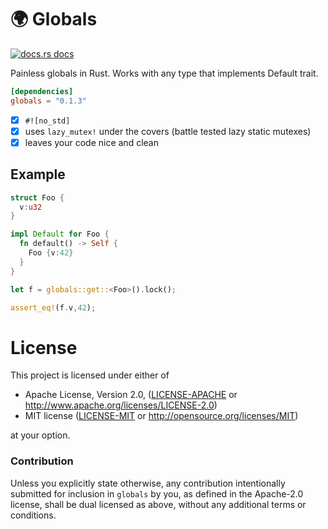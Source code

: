# 🌍 Globals

<a href="https://docs.rs/globals"><img src="https://img.shields.io/badge/docs-latest-blue.svg?style=flat-square" alt="docs.rs docs" /></a>

Painless globals in Rust. Works with any type that implements Default trait.

```toml
[dependencies]
globals = "0.1.3"
```
- [x] `#![no_std]`
- [x] uses `lazy_mutex!` under the covers (battle tested lazy static mutexes) 
- [x] leaves your code nice and clean

## Example

```rust
struct Foo {
  v:u32
}

impl Default for Foo {
  fn default() -> Self {
    Foo {v:42}
  }
}

let f = globals::get::<Foo>().lock();

assert_eq!(f.v,42);
```

# License

This project is licensed under either of

 * Apache License, Version 2.0, ([LICENSE-APACHE](LICENSE-APACHE) or
   http://www.apache.org/licenses/LICENSE-2.0)
 * MIT license ([LICENSE-MIT](LICENSE-MIT) or
   http://opensource.org/licenses/MIT)

at your option.

### Contribution

Unless you explicitly state otherwise, any contribution intentionally submitted for inclusion in `globals` by you, as defined in the Apache-2.0 license, shall be dual licensed as above, without any additional terms or conditions.
